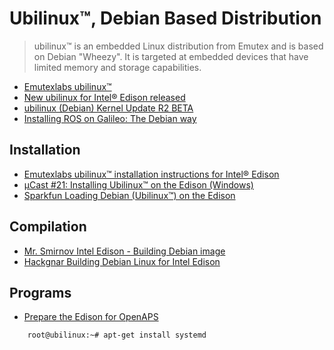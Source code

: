 Ubilinux™, Debian Based Distribution
==

> ubilinux™ is an embedded Linux distribution from Emutex and is based on Debian "Wheezy". It is targeted at embedded devices that have limited memory and storage capabilities.

- [Emutexlabs ubilinux™](http://www.emutexlabs.com/ubilinux)
- [New ubilinux for Intel® Edison released](http://www.emutexlabs.com/blog/225-new-ubilinux-for-intel-edison-released)
- [ubilinux (Debian) Kernel Update R2 BETA](https://communities.intel.com/thread/60224?start=0&tstart=0)
- [Installing ROS on Galileo: The Debian way](http://wiki.ros.org/IntelGalileo/Debian)

## Installation

- [Emutexlabs ubilinux™ installation instructions for Intel® Edison](http://www.emutexlabs.com/ubilinux/29-ubilinux/218-ubilinux-installation-instructions-for-intel-edison)
- [µCast #21: Installing Ubilinux™ on the Edison (Windows)](https://www.youtube.com/watch?v=BSnXjuttSgY)
- [Sparkfun Loading Debian (Ubilinux™) on the Edison](https://learn.sparkfun.com/tutorials/loading-debian-ubilinux-on-the-edison)

## Compilation

- [Mr. Smirnov Intel Edison - Building Debian image](http://mr-smirnov.com/2016/02/08/intel-edison-building-debian-image/)
- [Hackgnar Building Debian Linux for Intel Edison](http://www.hackgnar.com/2016/02/building-debian-linux-for-intel-edison.html)

## Programs

- [Prepare the Edison for OpenAPS](https://github.com/oskarpearson/mmeowlink/wiki/Prepare-the-Edison-for-OpenAPS)

```sh
    root@ubilinux:~# apt-get install systemd
```